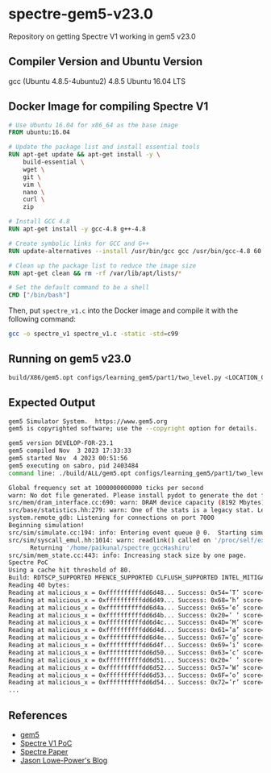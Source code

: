 # spectre-gem5-v23.0
Repository on getting Spectre V1 working in gem5 v23.0

## Compiler Version and Ubuntu Version
gcc (Ubuntu 4.8.5-4ubuntu2) 4.8.5
Ubuntu 16.04 LTS

## Docker Image for compiling Spectre V1
``` Dockerfile
# Use Ubuntu 16.04 for x86_64 as the base image
FROM ubuntu:16.04

# Update the package list and install essential tools
RUN apt-get update && apt-get install -y \
    build-essential \
    wget \
    git \
    vim \
    nano \
    curl \
    zip

# Install GCC 4.8
RUN apt-get install -y gcc-4.8 g++-4.8

# Create symbolic links for GCC and G++
RUN update-alternatives --install /usr/bin/gcc gcc /usr/bin/gcc-4.8 60 --slave /usr/bin/g++ g++ /usr/bin/g++-4.8

# Clean up the package list to reduce the image size
RUN apt-get clean && rm -rf /var/lib/apt/lists/*

# Set the default command to be a shell
CMD ["/bin/bash"]
```

Then, put `spectre_v1.c` into the Docker image and compile it with the following command:
``` bash
gcc -o spectre_v1 spectre_v1.c -static -std=c99
```

## Running on gem5 v23.0
``` bash
build/X86/gem5.opt configs/learning_gem5/part1/two_level.py <LOCATION_OF_SPECTRE_V1_BIN>
```

## Expected Output
``` bash
gem5 Simulator System.  https://www.gem5.org
gem5 is copyrighted software; use the --copyright option for details.

gem5 version DEVELOP-FOR-23.1
gem5 compiled Nov  3 2023 17:33:33
gem5 started Nov  4 2023 00:51:56
gem5 executing on sabro, pid 2403484
command line: ./build/ALL/gem5.opt configs/learning_gem5/part1/two_level.py /home/paikunal/spectre_gccHashiru

Global frequency set at 1000000000000 ticks per second
warn: No dot file generated. Please install pydot to generate the dot file and pdf.
src/mem/dram_interface.cc:690: warn: DRAM device capacity (8192 Mbytes) does not match the address range assigned (512 Mbytes)
src/base/statistics.hh:279: warn: One of the stats is a legacy stat. Legacy stat is a stat that does not belong to any statistics::Group. Legacy stat is deprecated.
system.remote_gdb: Listening for connections on port 7000
Beginning simulation!
src/sim/simulate.cc:194: info: Entering event queue @ 0.  Starting simulation...
src/sim/syscall_emul.hh:1014: warn: readlink() called on '/proc/self/exe' may yield unexpected results in various settings.
      Returning '/home/paikunal/spectre_gccHashiru'
src/sim/mem_state.cc:443: info: Increasing stack size by one page.
Spectre PoC
Using a cache hit threshold of 80.
Build: RDTSCP_SUPPORTED MFENCE_SUPPORTED CLFLUSH_SUPPORTED INTEL_MITIGATION_DISABLED LINUX_KERNEL_MITIGATION_DISABLED 
Reading 40 bytes:
Reading at malicious_x = 0xffffffffffdd6d48... Success: 0x54=’T’ score=2 
Reading at malicious_x = 0xffffffffffdd6d49... Success: 0x68=’h’ score=2 
Reading at malicious_x = 0xffffffffffdd6d4a... Success: 0x65=’e’ score=2 
Reading at malicious_x = 0xffffffffffdd6d4b... Success: 0x20=’ ’ score=2 
Reading at malicious_x = 0xffffffffffdd6d4c... Success: 0x4D=’M’ score=2 
Reading at malicious_x = 0xffffffffffdd6d4d... Success: 0x61=’a’ score=2 
Reading at malicious_x = 0xffffffffffdd6d4e... Success: 0x67=’g’ score=2 
Reading at malicious_x = 0xffffffffffdd6d4f... Success: 0x69=’i’ score=2 
Reading at malicious_x = 0xffffffffffdd6d50... Success: 0x63=’c’ score=2 
Reading at malicious_x = 0xffffffffffdd6d51... Success: 0x20=’ ’ score=2 
Reading at malicious_x = 0xffffffffffdd6d52... Success: 0x57=’W’ score=2 
Reading at malicious_x = 0xffffffffffdd6d53... Success: 0x6F=’o’ score=2 
Reading at malicious_x = 0xffffffffffdd6d54... Success: 0x72=’r’ score=2
...
```

## References
- [gem5](https://www.gem5.org/)
- [Spectre V1 PoC](https://gist.github.com/ErikAugust/724d4a969fb2c6ae1bbd7b2a9e3d4bb6)
- [Spectre Paper](https://spectreattack.com/spectre.pdf)
- [Jason Lowe-Power's Blog](http://www.lowepower.com/jason/visualizing-spectre-with-gem5.html)
